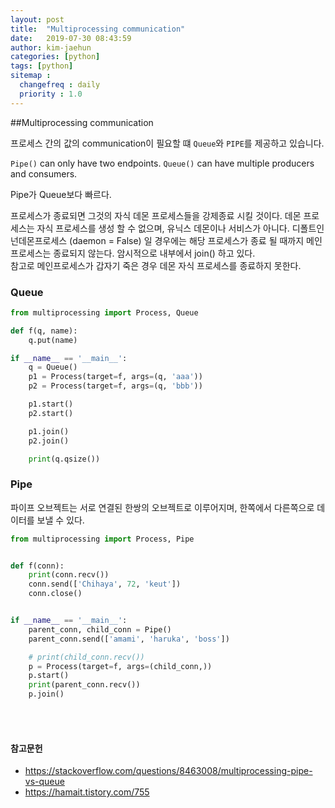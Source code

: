 ```yaml
---
layout: post
title:  "Multiprocessing communication"
date:   2019-07-30 08:43:59
author: kim-jaehun
categories: [python]
tags: [python]
sitemap :
  changefreq : daily
  priority : 1.0
---
```


##Multiprocessing communication

프로세스 간의 값의 communication이 필요할 떄 `Queue`와 `PIPE`를 제공하고 있습니다.

`Pipe()` can only have two endpoints.
`Queue()` can have multiple producers and consumers.

Pipe가 Queue보다 빠르다.


 프로세스가 종료되면 그것의 자식 데몬 프로세스들을 강제종료 시킬 것이다. 데몬 프로세스는 자식 프로세스를 생성 할 수 없으며, 유닉스 데몬이나 서비스가 아니다. 디폴트인 넌데몬프로세스 (daemon = False) 일 경우에는 해당 프로세스가 종료 될 때까지 메인프로세스는 종료되지 않는다. 암시적으로 내부에서 join() 하고 있다.  
참고로 메인프로세스가 갑자기 죽은 경우 데몬 자식 프로세스를 종료하지 못한다.

### Queue

```python
from multiprocessing import Process, Queue

def f(q, name):
	q.put(name)

if __name__ == '__main__':
	q = Queue()
	p1 = Process(target=f, args=(q, 'aaa'))
	p2 = Process(target=f, args=(q, 'bbb'))

	p1.start()
	p2.start()

	p1.join()
	p2.join()

	print(q.qsize())

```

### Pipe
파이프 오브젝트는 서로 연결된 한쌍의 오브젝트로 이루어지며, 한쪽에서 다른쪽으로 데이터를 보낼 수 있다.

```python
from multiprocessing import Process, Pipe


def f(conn):
	print(conn.recv())
	conn.send(['Chihaya', 72, 'keut'])
	conn.close()


if __name__ == '__main__':
	parent_conn, child_conn = Pipe()
	parent_conn.send(['amami', 'haruka', 'boss'])

	# print(child_conn.recv())
	p = Process(target=f, args=(child_conn,))
	p.start()
	print(parent_conn.recv())
	p.join()
  ```




<br><br>
#### 참고문헌
* https://stackoverflow.com/questions/8463008/multiprocessing-pipe-vs-queue
* https://hamait.tistory.com/755
